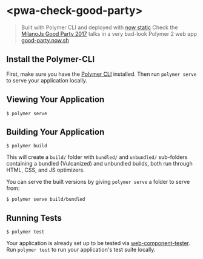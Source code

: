 # \<pwa-check-good-party\>
> Built with Polymer CLI and deployed with [now static](https://zeit.sh/now)
Check the [MilanoJs Good Party 2017](https://github.com/milano-js/good-party-2017) talks in a very bad-look Polymer 2 web app [good-party.now.sh](https://good-party.now.sh)

## Install the Polymer-CLI

First, make sure you have the [Polymer CLI](https://www.npmjs.com/package/polymer-cli) installed. Then run `polymer serve` to serve your application locally.

## Viewing Your Application

```
$ polymer serve
```

## Building Your Application

```
$ polymer build
```

This will create a `build/` folder with `bundled/` and `unbundled/` sub-folders
containing a bundled (Vulcanized) and unbundled builds, both run through HTML,
CSS, and JS optimizers.

You can serve the built versions by giving `polymer serve` a folder to serve
from:

```
$ polymer serve build/bundled
```

## Running Tests

```
$ polymer test
```

Your application is already set up to be tested via [web-component-tester](https://github.com/Polymer/web-component-tester). Run `polymer test` to run your application's test suite locally.

